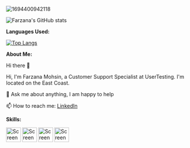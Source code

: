 
![1694400942118](https://github.com/farzana-mohsin/farzana-mohsin/assets/115650716/bf011bc2-b9cf-49e4-824f-5e626160caae)



![Farzana's GitHub stats](https://github-readme-stats.vercel.app/api?username=farzana-mohsin&show_icons=true&theme=radical)


**Languages Used:**

[![Top Langs](https://github-readme-stats.vercel.app/api/top-langs/?username=farzana-mohsin)](https://github.com/anuraghazra/github-readme-stats)


**About Me:**

Hi there 👋

Hi, I'm Farzana Mohsin, a Customer Support Specialist at UserTesting. I'm located on the East Coast.

💬 Ask me about anything, I am happy to help

📫 How to reach me: [LinkedIn](https://www.linkedin.com/in/farzana-mohsin/)

**Skills:**

<img width="40" height="40" alt="Screenshot 2024-07-02 at 8 28 10 AM" src="https://github.com/farzana-mohsin/farzana-mohsin/assets/115650716/3c21475f-890f-4312-8beb-32ba1bdeed1b">
<img width="40" alt="Screenshot 2024-07-01 at 10 37 06 PM" src="https://github.com/farzana-mohsin/farzana-mohsin/assets/115650716/78bbd0e0-6d87-45f8-ac20-22eb9526160c">
<img width="40" alt="Screenshot 2024-07-01 at 10 37 16 PM" src="https://github.com/farzana-mohsin/farzana-mohsin/assets/115650716/7a32b2da-f7bc-46ea-91cd-c75e01b65ad6">

<img width="40" height="40" alt="Screenshot 2024-07-02 at 8 25 40 AM" src="https://github.com/farzana-mohsin/farzana-mohsin/assets/115650716/e6d537a6-1776-4ac5-9f50-4bdc4d67e767">




